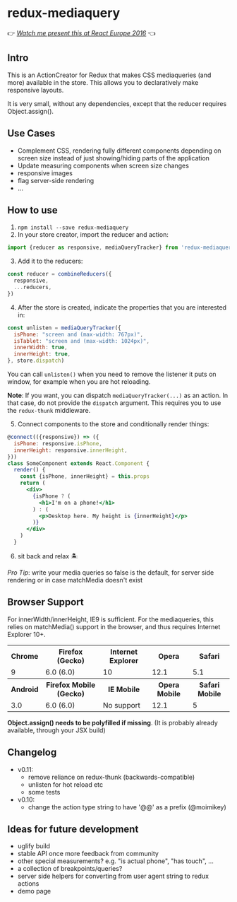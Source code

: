 redux-mediaquery
===

👉 *[Watch me present this at React Europe 2016](https://www.youtube.com/watch?v=dDclOQNlVKw)* 👈

Intro
---

This is an ActionCreator for Redux that makes CSS mediaqueries (and more) available in the store. This allows you to declaratively make responsive layouts.

It is very small, without any dependencies, except that the reducer requires Object.assign().

Use Cases
---

* Complement CSS, rendering fully different components depending on screen size instead of just showing/hiding parts of the application
* Update measuring components when screen size changes
* responsive images
* flag server-side rendering
* …

How to use
---

1. `npm install --save redux-mediaquery`
2. In your store creator, import the reducer and action:

  ```jsx
  import {reducer as responsive, mediaQueryTracker} from 'redux-mediaquery'
  ```
3. Add it to the reducers:

  ```jsx
  const reducer = combineReducers({
    responsive,
    ...reducers,
  })
  ```
4. After the store is created, indicate the properties that you are interested in:
  ```jsx
  const unlisten = mediaQueryTracker({
    isPhone: "screen and (max-width: 767px)",
    isTablet: "screen and (max-width: 1024px)",
    innerWidth: true,
    innerHeight: true,
  }, store.dispatch)
  ```

  You can call `unlisten()` when you need to remove the listener it puts on window, for example
  when you are hot reloading.
  
  **Note**: If you want, you can dispatch `mediaQueryTracker(...)` as an action.
  In that case, do not provide the `dispatch` argument. This requires you to use the `redux-thunk` middleware.

5. Connect components to the store and conditionally render things:

  ```jsx
  @connect(({responsive}) => ({
    isPhone: responsive.isPhone,
    innerHeight: responsive.innerHeight,
  }))
  class SomeComponent extends React.Component {
    render() {
      const {isPhone, innerHeight} = this.props
      return (
        <div>
          {isPhone ? (
            <h1>I'm on a phone!</h1>
          ) : (
            <p>Desktop here. My height is {innerHeight}</p>
          )}
        </div>
      )
    }
  ```
6. sit back and relax 🏝

*Pro Tip*: write your media queries so false is the default, for server side rendering or in case matchMedia doesn't exist

Browser Support
---
For innerWidth/innerHeight, IE9 is sufficient. For the mediaqueries, this relies on matchMedia() support in the browser, and thus requires Internet Explorer 10+.

<table>
<tr><th>Chrome<th>Firefox (Gecko)<th>Internet Explorer<th>Opera<th>Safari
<tr><td>9<td>6.0 (6.0)<td>10<td>12.1<td>5.1
<tr><th>Android <th>Firefox Mobile (Gecko) <th>IE Mobile <th>Opera Mobile<th>Safari Mobile
<tr><td>3.0<td>6.0 (6.0)<td>No support<td>12.1<td>5
</table>

**Object.assign() needs to be polyfilled if missing**. (It is probably already available, through your JSX build)

Changelog
---

* v0.11:
  * remove reliance on redux-thunk (backwards-compatible)
  * unlisten for hot reload etc
  * some tests
* v0.10:
  * change the action type string to have '@@' as a prefix (@moimikey)

Ideas for future development
---

* uglify build
* stable API once more feedback from community
* other special measurements? e.g. "is actual phone", "has touch", …
* a collection of breakpoints/queries?
* server side helpers for converting from user agent string to redux actions
* demo page
